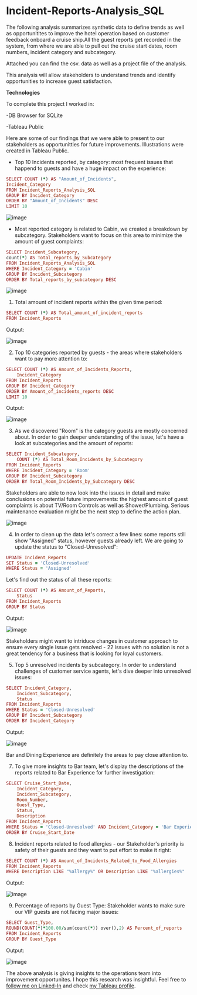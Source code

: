 
# Incident-Reports-Analysis_SQL

The following analysis summarizes synthetic data to define trends as well as opportunitites to improve the hotel operation based on customer feedback onboard a cruise ship.All the guest reports get recorded in the system, from where we are able to pull out the cruise start dates, room numbers, incident category and subcategory.

Attached you can find the csv. data as well as a project file of the analysis.

This analysis will allow stakeholders to understand trends and identify opportunities to increase guest satisfaction. 

**Technologies**

To complete this project I worked in:

-DB Browser for SQLite

-Tableau Public


Here are some of our findings that we were able to present to our stakeholders as opportunitties for future improvements.
Illustrations were created in Tableau Public.


+ Top 10 Incidents reported, by category: most frequent issues that happend to guests and have a huge impact on the experience:
  
```ruby
SELECT COUNT (*) AS "Amount_of_Incidents",
Incident_Category
FROM Incident_Reports_Analysis_SQL
GROUP BY Incident_Category
ORDER BY "Amount_of_Incidents" DESC
LIMIT 10
```

![image](https://github.com/user-attachments/assets/d9f7c875-2bf4-426d-a125-a411e87a9bc5)

+ Most reported category is related to Cabin, we created a breakdown by subcategory. Stakeholders want to focus on this area to minimize the amount of guest complaints:

```ruby
SELECT Incident_Subcategory, 
count(*) AS Total_reports_by_Subcategory
FROM Incident_Reports_Analysis_SQL
WHERE Incident_Category = 'Cabin'
GROUP BY Incident_Subcategory
ORDER BY Total_reports_by_subcategory DESC
```

![image](https://github.com/user-attachments/assets/2c215c35-0ea7-48ec-b3f1-e43f90c3979b)


1. Total amount of incident reports within the given time period:

```ruby
SELECT COUNT (*) AS Total_amount_of_incident_reports
FROM Incident_Reports
```
Output:

![image](https://github.com/user-attachments/assets/0f3696e4-7593-4936-8804-d262a9929b75)


2. Top 10 categories reported by guests - the areas where stakeholders want to pay more attention to:

```ruby
SELECT COUNT (*) AS Amount_of_Incidents_Reports,
	Incident_Category
FROM Incident_Reports
GROUP BY Incident_Category
ORDER BY Amount_of_incidents_reports DESC
LIMIT 10
```
Output:

![image](https://github.com/user-attachments/assets/c75f4685-70aa-449c-8e9d-639749197ef9)

  
3. As we discovered "Room" is the category guests are mostly concerned about. In order to gain deeper understanding of the issue, let's have a look at subcategories and the amount of reports:

```ruby
SELECT Incident_Subcategory,
	COUNT (*) AS Total_Room_Incidents_by_Subcategory
FROM Incident_Reports
WHERE Incident_Category = 'Room'
GROUP BY Incident_Subcategory
ORDER BY Total_Room_Incidents_by_Subcategory DESC
```

Stakeholders are able to now look into the issues in detail and make conclusions on potential future improvements: the highest amount of guest complaints is about TV/Room Controls as well as Shower/Plumbing. Serious maintenance evaluation might be the next step to define the action plan.

![image](https://github.com/user-attachments/assets/41d238d1-0326-46f5-9993-b0c7d74c4348)


4. In order to clean up the data let's correct a few lines: some reports still show "Assigned" status, however guests already left. We are going to update the status to "Closed-Unresolved":

```ruby
UPDATE Incident_Reports
SET Status = 'Closed-Unresolved'
WHERE Status = 'Assigned'
```

Let's find out the status of all these reports:

```ruby
SELECT COUNT (*) AS Amount_of_Reports,
	Status
FROM Incident_Reports
GROUP BY Status
```
Output:

![image](https://github.com/user-attachments/assets/61ecee74-6855-47c0-b854-cdffb14a0483)


Stakeholders might want to intriduce changes in customer approach to ensure every single issue gets resolved - 22 issues with no solution is not a great tendency for a business that is looking for loyal customers.

5. Top 5 unresolved incidents by subcategory. In order to understand challenges of customer service agents, let's dive deeper into unresolved issues:

```ruby
SELECT Incident_Category,
	Incident_Subcategory,
	Status
FROM Incident_Reports
WHERE Status = 'Closed-Unresolved'
GROUP BY Incident_Subcategory
ORDER BY Incident_Category
```
Output: 

![image](https://github.com/user-attachments/assets/2cb8d6bc-71c2-4932-b912-dc24436c4af0)

Bar and Dining Experience are definitely the areas to pay close attention to.

7. To give more insights to Bar team, let's display the descriptions of the reports related to Bar Experience for further investigation:

```ruby
SELECT Cruise_Start_Date,
	Incident_Category,
	Incident_Subcategory,
	Room_Number,
	Guest_Type,
	Status,
	Description
FROM Incident_Reports
WHERE Status = 'Closed-Unresolved' AND Incident_Category = 'Bar Experience'
ORDER BY Cruise_Start_Date
```

8. Incident reports related to food allergies - our Stakeholder's priority is safety of their guests and they want to put effort to make it right:

```ruby
SELECT COUNT (*) AS Amount_of_Incidents_Related_to_Food_Allergies
FROM Incident_Reports
WHERE Description LIKE "%allergy%" OR Description LIKE "%allergies%"
```
Output: 

![image](https://github.com/user-attachments/assets/272f651d-0ad8-4123-a30c-fef24b6c7597)


9. Percentage of reports by Guest Type: Stakeholder wants to make sure our VIP guests are not facing major issues:

```ruby
SELECT Guest_Type,
ROUND(COUNT(*)*100.00/sum(count(*)) over(),2) AS Percent_of_reports
FROM Incident_Reports
GROUP BY Guest_Type
```
Output:

![image](https://github.com/user-attachments/assets/6150f047-01d8-4d27-9b7c-69297fc6bc85)


The above analysis is giving insights to the operations team into improvement opportunites. 
I hope this research was insightful. Feel free to [follow me on Linked-In](https://www.linkedin.com/in/Nadia-usalko/) and check [my Tableau profile](https://public.tableau.com/app/profile/nadezhda.usalko/vizzes).
